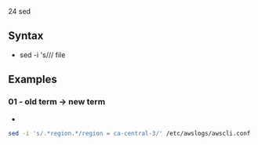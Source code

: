24 sed

## Syntax
* sed -i 's/<OldPatern>/<NewPattern>/ file

## Examples
### 01 - old term -> new term
* 
````bash
sed -i 's/.*region.*/region = ca-central-3/' /etc/awslogs/awscli.conf
````
